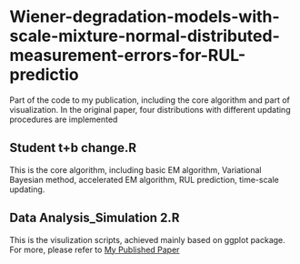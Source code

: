 # Wiener-degradation-models-with-scale-mixture-normal-distributed-measurement-errors-for-RUL-predictio
Part of the code to my publication, including the core algorithm and part of visualization. In the original paper, four distributions with different updating procedures are implemented </br>
## Student t+b change.R
This is the core algorithm, including basic EM algorithm, Variational Bayesian method, accelerated EM algorithm, RUL prediction, time-scale updating.
## Data Analysis_Simulation 2.R
This is the visulization scripts, achieved mainly based on ggplot package.
For more, please refer to [My Published Paper](https://www.sciencedirect.com/science/article/pii/S0888327022002047)
